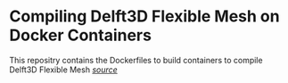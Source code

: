 # Compiling Delft3D Flexible Mesh on Docker Containers

This repositry contains the Dockerfiles to build containers to compile Delft3D Flexible Mesh <em>[source](https://oss.deltares.nl/web/delft3dfm/get-started#Download%20source%20code)</em>
